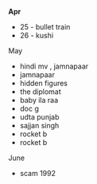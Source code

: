 **Apr**
- 25 - bullet train
- 26 - kushi


May
* hindi mv , jamnapaar
* jamnapaar 
* hidden figures
* the diplomat
* baby ila raa
* doc g
* udta punjab
* sajjan singh
* rocket b
* rocket b

June
* scam 1992

